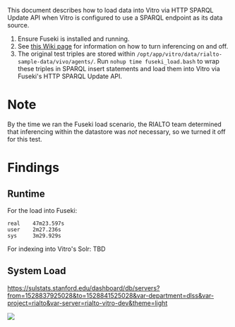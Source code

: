 This document describes how to load data into Vitro via HTTP SPARQL Update API when Vitro is configured to use a SPARQL endpoint as its data source.

1. Ensure Fuseki is installed and running.
2. See [this Wiki page](https://github.com/sul-dlss/rialto/wiki/Disable-enable-inferencing-at-startup) for information on how to turn inferencing on and off.
3. The original test triples are stored within `/opt/app/vitro/data/rialto-sample-data/vivo/agents/`. Run `nohup time fuseki_load.bash` to wrap these triples in SPARQL insert statements and load them into Vitro via Fuseki's HTTP SPARQL Update API.

# Note

By the time we ran the Fuseki load scenario, the RIALTO team determined that inferencing within the datastore was *not* necessary, so we turned it off for this test.

# Findings

## Runtime

For the load into Fuseki:
```
real    47m23.597s
user    2m27.236s
sys     3m29.929s
```

For indexing into Vitro's Solr: TBD

## System Load

https://sulstats.stanford.edu/dashboard/db/servers?from=1528837925028&to=1528841525028&var-department=dlss&var-project=rialto&var-server=rialto-vitro-dev&theme=light

![](https://user-images.githubusercontent.com/131982/41320098-3f6139d4-6e53-11e8-8a98-64b28b61f574.png)
